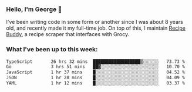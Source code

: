 ### Hello, I'm George 👋

I've been writing code in some form or another since I was about 8 years old, and recently made it my full-time job. On top of this, I maintain [Recipe Buddy](https://github.com/georgegebbett/recipe-buddy), a recipe scraper that interfaces with Grocy.  

<!--
**georgegebbett/georgegebbett** is a ✨ _special_ ✨ repository because its `README.md` (this file) appears on your GitHub profile.

Here are some ideas to get you started:

- 🔭 I’m currently working on ...
- 🌱 I’m currently learning ...
- 👯 I’m looking to collaborate on ...
- 🤔 I’m looking for help with ...
- 💬 Ask me about ...
- 📫 How to reach me: ...
- 😄 Pronouns: ...
- ⚡ Fun fact: ...
-->

### What I've been up to this week:
<!--START_SECTION:waka-->

```txt
TypeScript       26 hrs 32 mins  ██████████████████▒░░░░░░   73.73 %
Go               3 hrs 51 mins   ██▓░░░░░░░░░░░░░░░░░░░░░░   10.70 %
JavaScript       1 hr 37 mins    █░░░░░░░░░░░░░░░░░░░░░░░░   04.52 %
JSON             1 hr 28 mins    █░░░░░░░░░░░░░░░░░░░░░░░░   04.09 %
YAML             1 hr 12 mins    █░░░░░░░░░░░░░░░░░░░░░░░░   03.37 %
```

<!--END_SECTION:waka-->
